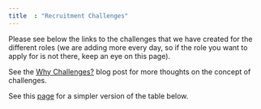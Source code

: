 ```yaml
---
title  : "Recruitment Challenges"
---
```


Please see below the links to the challenges that we have created for the different roles (we are adding more every day, so if the role you want to apply for is not there, keep an eye on this
page).

See the [Why Challenges?](/blog/2017/12/11/why-challenges/) blog post for more thoughts on the concept of challenges.

See this [page](/challenges/table) for a simpler version of the table below.


